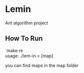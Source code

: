 # Lemin
Ant algorithm project

## How To Run
`make re  
usage: ./lem-in < [map]

you can find maps in the map folder

##
